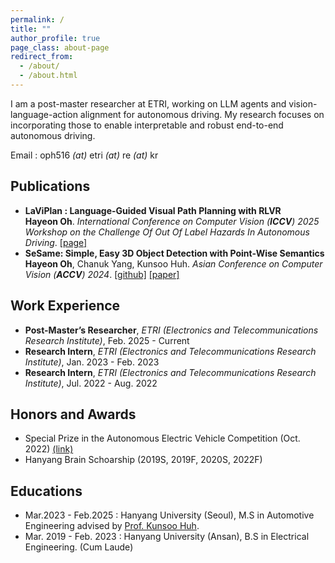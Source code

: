 ```yaml
---
permalink: /
title: ""
author_profile: true
page_class: about-page
redirect_from: 
  - /about/
  - /about.html
---
```

I am a post-master researcher at ETRI, working on LLM agents and vision-language-action alignment for autonomous driving. My research focuses on incorporating those to enable interpretable and robust end-to-end autonomous driving.

Email : oph516 *(at)* etri *(at)* re *(at)* kr

## Publications

- **LaViPlan : Language-Guided Visual Path Planning with RLVR   
  Hayeon Oh**.
  *International Conference on Computer Vision (**ICCV**) 2025 Workshop on the Challenge Of Out Of Label Hazards In Autonomous Driving*.
  [[page]](TBA)
- **SeSame: Simple, Easy 3D Object Detection with Point-Wise Semantics
  Hayeon Oh**, Chanuk Yang, Kunsoo Huh.
  *Asian Conference on Computer Vision (**ACCV**) 2024*.
  [[github]](https://github.com/OPhD-hahao/SeSame) [[paper]](https://openaccess.thecvf.com/content/ACCV2024/html/O_SeSame_Simple_Easy_3D_Object_Detection_with_Point-Wise_Semantics_ACCV_2024_paper.html)

## Work Experience

- **Post-Master’s Researcher**, *ETRI (Electronics and Telecommunications Research Institute)*, Feb. 2025 - Current
- **Research Intern**, *ETRI (Electronics and Telecommunications Research Institute)*, Jan. 2023 - Feb. 2023
- **Research Intern**, *ETRI (Electronics and Telecommunications Research Institute)*, Jul. 2022 - Aug. 2022

## Honors and Awards

- Special Prize in the Autonomous Electric Vehicle Competition (Oct. 2022) [(link)](https://www.motorgraph.com/news/articleView.html?idxno=30990)
- Hanyang Brain Schoarship (2019S, 2019F, 2020S, 2022F)

## Educations

- Mar.2023 - Feb.2025 : Hanyang University (Seoul), M.S in Automotive Engineering advised by [Prof. Kunsoo Huh](https://archi.hanyang.ac.kr/src/lab_mmc.php).
- Mar. 2019 - Feb. 2023 : Hanyang University (Ansan), B.S in Electrical Engineering. (Cum Laude)
